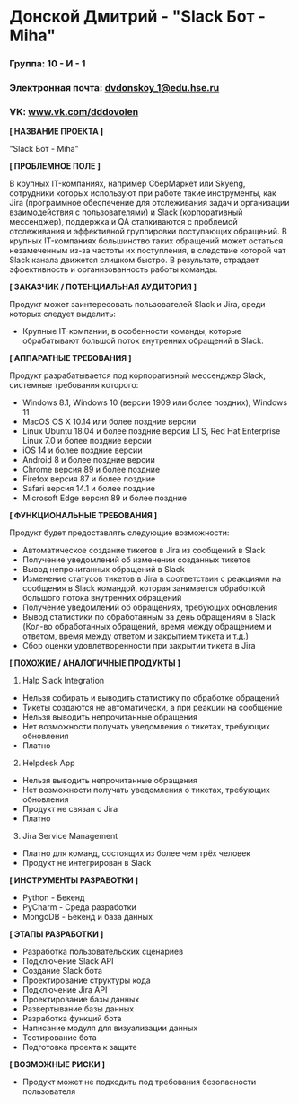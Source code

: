 # Донской Дмитрий - "Slack Бот - Miha"


### Группа: 10 - И - 1
### Электронная почта: dvdonskoy_1@edu.hse.ru
### VK: www.vk.com/dddovolen


**[ НАЗВАНИЕ ПРОЕКТА ]**

"Slack Бот - Miha"

**[ ПРОБЛЕМНОЕ ПОЛЕ ]**

В крупных IT-компаниях, например СберМаркет или Skyeng, сотрудники которых используют при работе такие инструменты, как Jira (программное обеспечение для отслеживания задач и организации взаимодействия с пользователями) и Slack (корпоративный мессенджер), поддержка и QA сталкиваются с проблемой отслеживания и эффективной группировки поступающих обращений. В крупных IT-компаниях большинство таких обращений может остаться незамеченным из-за частоты их поступления, в следствие которой чат Slack канала движется слишком быстро. В результате, страдает эффективность и организованность работы команды.

**[ ЗАКАЗЧИК / ПОТЕНЦИАЛЬНАЯ АУДИТОРИЯ ]**

Продукт может заинтересовать пользователей Slack и Jira, среди которых следует выделить:

* Крупные IT-компании, в особенности команды, которые обрабатывают большой поток внутренних обращений в Slack.

**[ АППАРАТНЫЕ ТРЕБОВАНИЯ ]** 

Продукт разрабатывается под корпоративный мессенджер Slack, системные требования которого:

* Windows 8.1, Windows 10 (версии 1909 или более поздних), Windows 11
* MacOS OS X 10.14 или более поздние версии
* Linux Ubuntu 18.04 и более поздние версии LTS, Red Hat Enterprise Linux 7.0 и более поздние версии
* iOS 14 и более поздние версии
* Android 8 и более поздние версии
* Chrome версия 89 и более поздние
* Firefox версия 87 и более поздние
* Safari версия 14.1 и более поздние
* Microsoft Edge версия 89 и более поздние

**[ ФУНКЦИОНАЛЬНЫЕ ТРЕБОВАНИЯ ]**

Продукт будет предоставлять следующие возможности:
* Автоматическое создание тикетов в Jira из сообщений в Slack
* Получение уведомлений об изменении созданных тикетов
* Вывод непрочитанных обращений в Slack
* Изменение статусов тикетов в Jira в соответствии с реакциями на сообщения в Slack командой, которая занимается обработкой большого потока внутренних обращений
* Получение уведомлений об обращениях, требующих обновления
* Вывод статистики по обработанным за день обращениям в Slack (Кол-во обработанных обращений, время между обращением и ответом, время между ответом и закрытием тикета и т.д.)
* Сбор оценки удовлетворенности при закрытии тикета в Jira

**[ ПОХОЖИЕ / АНАЛОГИЧНЫЕ ПРОДУКТЫ ]**

1) Halp Slack Integration 
  * Нельзя собирать и выводить статистику по обработке обращений
  * Тикеты создаются не автоматически, а при реакции на сообщение
  * Нельзя выводить непрочитанные обращения
  * Нет возможности получать уведомления о тикетах, требующих обновления
  * Платно
2) Helpdesk App
  * Нельзя выводить непрочитанные обращения
  * Нет возможности получать уведомления о тикетах, требующих обновления
  * Продукт не связан с Jira
  * Платно
3) Jira Service Management
  * Платно для команд, состоящих из более чем трёх человек
  * Продукт не интегрирован в Slack

**[ ИНСТРУМЕНТЫ РАЗРАБОТКИ ]**

* Python - Бекенд
* PyCharm - Среда разработки
* MongoDB - Бекенд и база данных

**[ ЭТАПЫ РАЗРАБОТКИ ]**

*	Разработка пользовательских сценариев
*	Подключение Slack API
*	Создание Slack бота
*	Проектирование структуры кода
*	Подключение Jira API
*	Проектирование базы данных
*	Развертывание базы данных
*	Разработка функций бота
*	Написание модуля для визуализации данных
*	Тестирование бота
*	Подготовка проекта к защите

**[ ВОЗМОЖНЫЕ РИСКИ ]**

* Продукт может не подходить под требования безопасности пользователя
